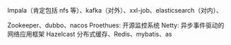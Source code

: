Impala（肯定包括 nfs 等）、kafka（对外）、xxl-job、elasticsearch（对内）、

Zookeeper、dubbo、nacos
Proethues: 开源监控系统
Netty: 异步事件驱动的网络应用框架
Hazelcast 分布式缓存、Redis、mybatis、as


